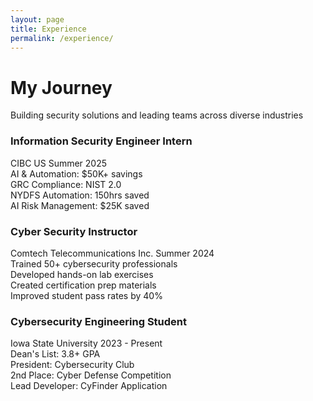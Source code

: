 ```yaml
---
layout: page
title: Experience
permalink: /experience/
---
```


<div class="experience-hero">
  <h1>My Journey</h1>
  <p>Building security solutions and leading teams across diverse industries</p>
</div>

<div class="bubble-timeline">
  <div class="timeline-line"></div>
  
  <!-- 2025 -->
  <div class="experience-bubble current" data-year="2025">
    <div class="bubble-content">
      <div class="bubble-header">
        <div class="bubble-icon"><i class="fas fa-shield-alt"></i></div>
        <div class="bubble-title">
          <h3>Information Security Engineer Intern</h3>
          <span class="company">CIBC US</span>
          <span class="duration">Summer 2025</span>
        </div>
      </div>
      <div class="bubble-body">
        <div class="achievement-bubble"><i class="fas fa-robot"></i> AI & Automation: $50K+ savings</div>
        <div class="achievement-bubble"><i class="fas fa-check-circle"></i> GRC Compliance: NIST 2.0</div>
        <div class="achievement-bubble"><i class="fas fa-chart-line"></i> NYDFS Automation: 150hrs saved</div>
        <div class="achievement-bubble"><i class="fas fa-brain"></i> AI Risk Management: $25K saved</div>
      </div>
    </div>
  </div>

  <!-- 2024 -->
  <div class="experience-bubble" data-year="2024">
    <div class="bubble-content">
      <div class="bubble-header">
        <div class="bubble-icon"><i class="fas fa-chalkboard-teacher"></i></div>
        <div class="bubble-title">
          <h3>Cyber Security Instructor</h3>
          <span class="company">Comtech Telecommunications Inc.</span>
          <span class="duration">Summer 2024</span>
        </div>
      </div>
      <div class="bubble-body">
        <div class="achievement-bubble"><i class="fas fa-users"></i> Trained 50+ cybersecurity professionals</div>
        <div class="achievement-bubble"><i class="fas fa-laptop-code"></i> Developed hands-on lab exercises</div>
        <div class="achievement-bubble"><i class="fas fa-certificate"></i> Created certification prep materials</div>
        <div class="achievement-bubble"><i class="fas fa-chart-bar"></i> Improved student pass rates by 40%</div>
      </div>
    </div>
  </div>

  <!-- 2023 -->
  <div class="experience-bubble" data-year="2023">
    <div class="bubble-content">
      <div class="bubble-header">
        <div class="bubble-icon"><i class="fas fa-graduation-cap"></i></div>
        <div class="bubble-title">
          <h3>Cybersecurity Engineering Student</h3>
          <span class="company">Iowa State University</span>
          <span class="duration">2023 - Present</span>
        </div>
      </div>
      <div class="bubble-body">
        <div class="achievement-bubble"><i class="fas fa-trophy"></i> Dean's List: 3.8+ GPA</div>
        <div class="achievement-bubble"><i class="fas fa-users"></i> President: Cybersecurity Club</div>
        <div class="achievement-bubble"><i class="fas fa-medal"></i> 2nd Place: Cyber Defense Competition</div>
        <div class="achievement-bubble"><i class="fas fa-code"></i> Lead Developer: CyFinder Application</div>
      </div>
    </div>
  </div>

</div>